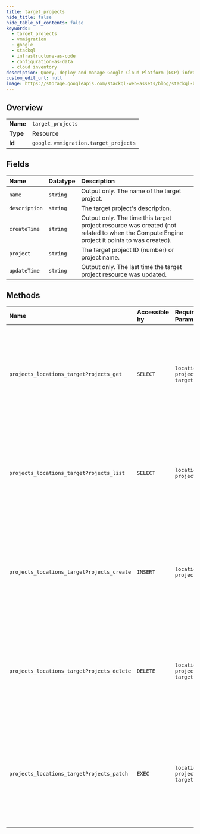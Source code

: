 ```yaml
---
title: target_projects
hide_title: false
hide_table_of_contents: false
keywords:
  - target_projects
  - vmmigration
  - google    
  - stackql
  - infrastructure-as-code
  - configuration-as-data
  - cloud inventory
description: Query, deploy and manage Google Cloud Platform (GCP) infrastructure and resources using SQL
custom_edit_url: null
image: https://storage.googleapis.com/stackql-web-assets/blog/stackql-blog-post-featured-image.png
---
```

  
    

## Overview
<table><tbody>
<tr><td><b>Name</b></td><td><code>target_projects</code></td></tr>
<tr><td><b>Type</b></td><td>Resource</td></tr>
<tr><td><b>Id</b></td><td><code>google.vmmigration.target_projects</code></td></tr>
</tbody></table>

## Fields
| Name | Datatype | Description |
|:-----|:---------|:------------|
| `name` | `string` | Output only. The name of the target project. |
| `description` | `string` | The target project's description. |
| `createTime` | `string` | Output only. The time this target project resource was created (not related to when the Compute Engine project it points to was created). |
| `project` | `string` | The target project ID (number) or project name. |
| `updateTime` | `string` | Output only. The last time the target project resource was updated. |
## Methods
| Name | Accessible by | Required Params | Description |
|:-----|:--------------|:----------------|:------------|
| `projects_locations_targetProjects_get` | `SELECT` | `locationsId, projectsId, targetProjectsId` | Gets details of a single TargetProject. NOTE: TargetProject is a global resource; hence the only supported value for location is `global`. |
| `projects_locations_targetProjects_list` | `SELECT` | `locationsId, projectsId` | Lists TargetProjects in a given project. NOTE: TargetProject is a global resource; hence the only supported value for location is `global`. |
| `projects_locations_targetProjects_create` | `INSERT` | `locationsId, projectsId` | Creates a new TargetProject in a given project. NOTE: TargetProject is a global resource; hence the only supported value for location is `global`. |
| `projects_locations_targetProjects_delete` | `DELETE` | `locationsId, projectsId, targetProjectsId` | Deletes a single TargetProject. NOTE: TargetProject is a global resource; hence the only supported value for location is `global`. |
| `projects_locations_targetProjects_patch` | `EXEC` | `locationsId, projectsId, targetProjectsId` | Updates the parameters of a single TargetProject. NOTE: TargetProject is a global resource; hence the only supported value for location is `global`. |
